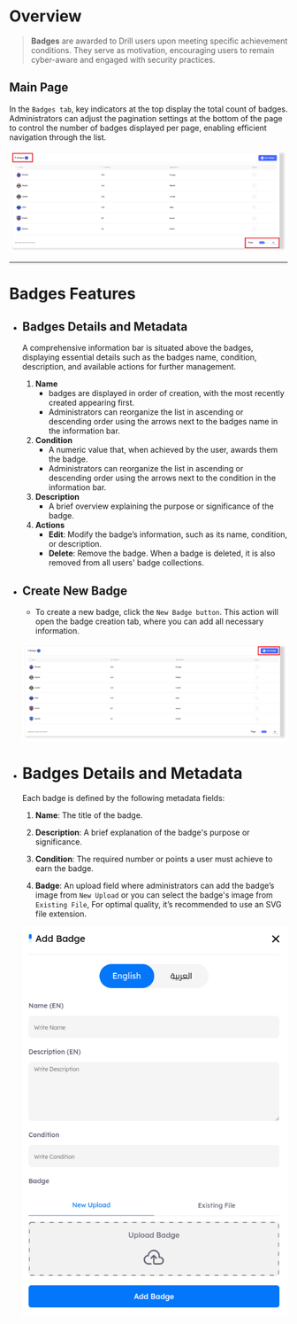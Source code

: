# Overview
> **Badges** are awarded to Drill users upon meeting specific achievement conditions. They serve as motivation, encouraging users to remain cyber-aware and engaged with security practices.

## Main Page

In the `Badges tab`, key indicators at the top display the total count of badges. Administrators can adjust the pagination settings at the bottom of the page to control the number of badges displayed per page, enabling efficient navigation through the list.

![Drill-Phish badges main!](../../assets/drill/badges/main.png "Drill-Phish badges main")

---

# Badges Features

- ## Badges Details and Metadata

    A comprehensive information bar is situated above the badges, displaying essential details such as the badges name, condition, description, and available actions for further management.

    1. **Name**
        - badges are displayed in order of creation, with the most recently created appearing first.
        - Administrators can reorganize the list in ascending or descending order using the arrows next to the badges name in the information bar.
    2. **Condition**
        - A numeric value that, when achieved by the user, awards them the badge.
        - Administrators can reorganize the list in ascending or descending order using the arrows next to the condition in the information bar.
    3. **Description**
        - A brief overview explaining the purpose or significance of the badge.
    4. **Actions**
        - **Edit**: Modify the badge’s information, such as its name, condition, or description.
        - **Delete**: Remove the badge. When a badge is deleted, it is also removed from all users' badge collections.

- ## Create New Badge

    - To create a new badge, click the `New Badge button`. This action will open the badge creation tab, where you can add all necessary information.

    ![Drill-Phish badges new button!](../../assets/drill/badges/new_badge_button.png "Drill-Phish badges new button")
    
- # Badges Details and Metadata 
    Each badge is defined by the following metadata fields: 

    1. **Name**: The title of the badge. 

    2. **Description**: A brief explanation of the badge's purpose or significance. 

    3. **Condition**: The required number or points a user must achieve to earn the badge. 

    4. **Badge**: An upload field where administrators can add the badge’s image from `New Upload` or you can select the badge's image from `Existing File`, For optimal quality, it’s recommended to use an SVG file extension.  

    ![Drill-Phish badges add new configurations!](../../assets/drill/badges/new_configurations.png "Drill-Phish badges add new configurations")
